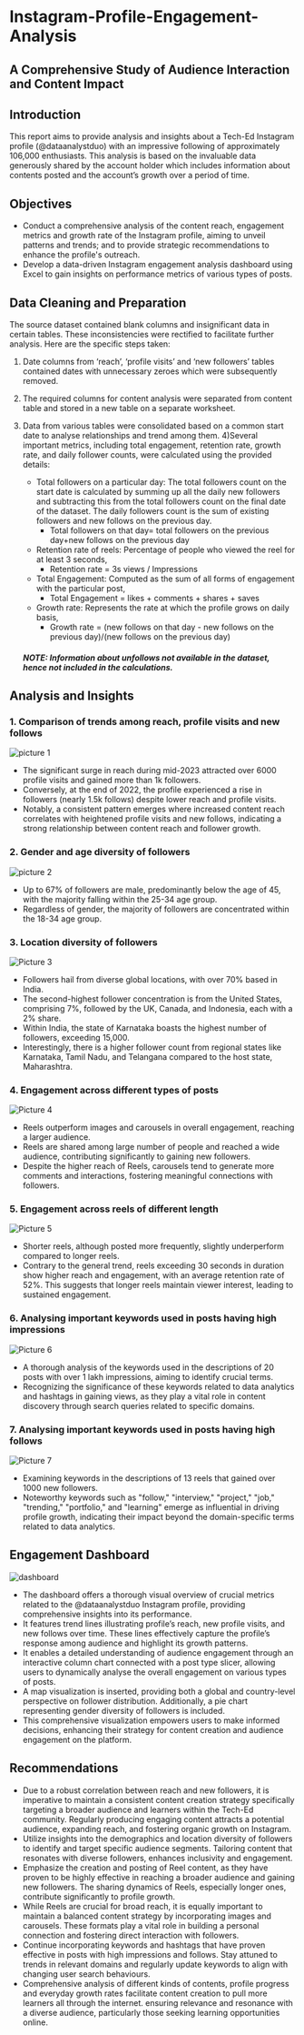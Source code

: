 # Instagram-Profile-Engagement-Analysis
## A Comprehensive Study of Audience Interaction and Content Impact
## Introduction
This report aims to provide analysis and insights about a Tech-Ed Instagram profile (@dataanalystduo) with an impressive following of approximately 106,000 enthusiasts. This analysis is based on the invaluable data generously shared by the account holder which includes information about contents posted and the account’s growth over a period of time.

## Objectives
* Conduct a comprehensive analysis of the content reach, engagement metrics and growth rate of the Instagram profile, aiming to unveil patterns and trends; and to provide strategic recommendations to enhance the profile's outreach.
* Develop a data-driven Instagram engagement analysis dashboard using Excel to gain insights on performance metrics of various types of posts.

## Data Cleaning and Preparation
The source dataset contained blank columns and insignificant data in certain tables. These inconsistencies were rectified to facilitate further analysis. Here are the specific steps taken:
1) Date columns from ‘reach’, ‘profile visits’ and ‘new followers’ tables contained dates with unnecessary zeroes which were subsequently removed.
2) The required columns for content analysis were separated from content table and stored in a new table on a separate worksheet.
3) Data from various tables were consolidated based on a common start date to analyse relationships and trend among them.
4)Several important metrics, including total engagement, retention rate, growth rate, and daily follower counts, were calculated using the provided details:
	* Total followers on a particular day: 
	The total followers count on the start date is calculated by summing up all the daily new followers and subtracting this from the total followers count on the final date of the dataset.
	The daily followers count is the sum of existing followers and new follows on the previous day. 
		* Total followers on that day= total followers on the previous day+new follows on the previous day  
	* Retention rate of reels: Percentage of people who viewed the reel for at least 3 seconds,
		* Retention rate = 3s views /  Impressions 
	* Total Engagement: Computed as the sum of all forms of engagement with the particular post,
 		* Total Engagement =  likes + comments + shares + saves
	* Growth rate: Represents the rate at which the profile grows on daily basis,
		* Growth rate = (new follows on that day - new follows on the previous day)/(new follows on the previous day)

	##### NOTE: 	Information about unfollows not available in the dataset, hence not included in the calculations.

## Analysis and Insights
### 1.	Comparison of trends among reach, profile visits and new follows
![picture 1](https://github.com/Naveena-Projects/Instagram-Profile-Engagement-Analysis/assets/156399143/8a48273d-49b9-4e42-9945-6e4d8ba58e36)
* The significant surge in reach during mid-2023 attracted over 6000 profile visits and gained more than 1k followers. 
* Conversely, at the end of 2022, the profile experienced a rise in followers (nearly 1.5k follows) despite lower reach and profile visits.
* Notably, a consistent pattern emerges where increased content reach correlates with heightened profile visits and new follows, indicating a strong relationship between content reach and follower growth.

### 2.	Gender and age diversity of followers
![picture 2](https://github.com/Naveena-Projects/Instagram-Profile-Engagement-Analysis/assets/156399143/1d98dd4b-c8fc-4b0a-880a-495271d04a7a)
* Up to 67% of followers are male, predominantly below the age of 45, with the majority falling within the 25-34 age group.
* Regardless of gender, the majority of followers are concentrated within the 18-34 age group.

### 3.	Location diversity of followers
![Picture 3](https://github.com/Naveena-Projects/Instagram-Profile-Engagement-Analysis/assets/156399143/9b8eccef-180d-4bd4-a16a-450581e3900b) 	 	
* Followers hail from diverse global locations, with over 70% based in India.
* The second-highest follower concentration is from the United States, comprising 7%, followed by the UK, Canada, and Indonesia, each with a 2% share.
* Within India, the state of Karnataka boasts the highest number of followers, exceeding 15,000.
* Interestingly, there is a higher follower count from regional states like Karnataka, Tamil Nadu, and Telangana compared to the host state, Maharashtra.

### 4.	Engagement across different types of posts
![Picture 4](https://github.com/Naveena-Projects/Instagram-Profile-Engagement-Analysis/assets/156399143/79e0709d-363f-4b86-8892-40f120984f4f)
* Reels outperform images and carousels in overall engagement, reaching a larger audience.
* Reels are shared among large number of people and reached a wide audience, contributing significantly to gaining new followers.
* Despite the higher reach of Reels, carousels tend to generate more comments and interactions, fostering meaningful connections with followers.

### 5.	Engagement across reels of different length 
![Picture 5](https://github.com/Naveena-Projects/Instagram-Profile-Engagement-Analysis/assets/156399143/64f1c12f-0c77-4676-b005-8b81afdf4d0b) 
* Shorter reels, although posted more frequently, slightly underperform compared to longer reels.
* Contrary to the general trend, reels exceeding 30 seconds in duration show higher reach and engagement, with an average retention rate of 52%. This suggests that longer reels maintain viewer interest, leading to sustained engagement.

### 6.	Analysing important keywords used in posts having high impressions 
![Picture 6](https://github.com/Naveena-Projects/Instagram-Profile-Engagement-Analysis/assets/156399143/355ddb85-74c6-4fd7-9ac8-bd9f89ca7fc3)  
* A thorough analysis of the keywords used in the descriptions of 20 posts with over 1 lakh impressions, aiming to identify crucial terms.
* Recognizing the significance of these keywords related to data analytics and hashtags in gaining views, as they play a vital role in content discovery through search queries related to specific domains.

### 7.	Analysing important keywords used in posts having high follows 
![Picture 7](https://github.com/Naveena-Projects/Instagram-Profile-Engagement-Analysis/assets/156399143/c84cff5d-e486-47a9-a0d4-0217d3578a59) 		
* Examining keywords in the descriptions of 13 reels that gained over 1000 new followers.
* Noteworthy keywords such as "follow," "interview," "project," "job," "trending," "portfolio," and "learning" emerge as influential in driving profile growth, indicating their impact beyond the domain-specific terms related to data analytics.

## Engagement Dashboard
![dashboard](https://github.com/Naveena-Projects/Instagram-Profile-Engagement-Analysis/assets/156399143/717e39c5-2b45-4c15-8de9-361a212c34cb)
* The dashboard offers a thorough visual overview of crucial metrics related to the @dataanalystduo Instagram profile, providing comprehensive insights into its performance. 
* It features trend lines illustrating profile’s reach, new profile visits, and new follows over time. These lines effectively capture the profile’s response among audience and highlight its growth patterns.
* It enables a detailed understanding of audience engagement through an interactive column chart connected with a post type slicer, allowing users to dynamically analyse the overall engagement on various types of posts.
* A map visualization is inserted, providing both a global and country-level perspective on follower distribution. Additionally, a pie chart representing gender diversity of followers is included.
* This comprehensive visualization empowers users to make informed decisions, enhancing their strategy for content creation and audience engagement on the platform.

## Recommendations
* Due to a robust correlation between reach and new followers, it is imperative to maintain a consistent content creation strategy specifically targeting a broader audience and learners within the Tech-Ed community. Regularly producing engaging content attracts a potential audience, expanding reach, and fostering organic growth on Instagram.
* Utilize insights into the demographics and location diversity of followers to identify and target specific audience segments. Tailoring content that resonates with diverse followers, enhances inclusivity and engagement.
* Emphasize the creation and posting of Reel content, as they have proven to be highly effective in reaching a broader audience and gaining new followers. The sharing dynamics of Reels, especially longer ones, contribute significantly to profile growth.
* While Reels are crucial for broad reach, it is equally important to maintain a balanced content strategy by incorporating images and carousels. These formats play a vital role in building a personal connection and fostering direct interaction with followers.
* Continue incorporating keywords and hashtags that have proven effective in posts with high impressions and follows. Stay attuned to trends in relevant domains and regularly update keywords to align with changing user search behaviours.
* Comprehensive analysis of different kinds of contents, profile progress and everyday growth rates facilitate content creation to pull more learners all through the internet. ensuring relevance and resonance with a diverse audience, particularly those seeking learning opportunities online.
 

